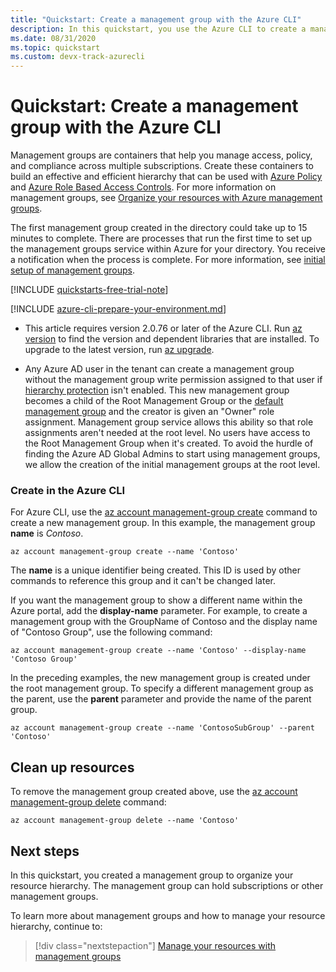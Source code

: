 ```yaml
---
title: "Quickstart: Create a management group with the Azure CLI"
description: In this quickstart, you use the Azure CLI to create a management group to organize your resources into a resource hierarchy.
ms.date: 08/31/2020
ms.topic: quickstart
ms.custom: devx-track-azurecli
---
```

# Quickstart: Create a management group with the Azure CLI

Management groups are containers that help you manage access, policy, and compliance across multiple
subscriptions. Create these containers to build an effective and efficient hierarchy that can be
used with [Azure Policy](../policy/overview.md) and [Azure Role Based Access
Controls](../../role-based-access-control/overview.md). For more information on management groups,
see [Organize your resources with Azure management groups](overview.md).

The first management group created in the directory could take up to 15 minutes to complete. There
are processes that run the first time to set up the management groups service within Azure for your
directory. You receive a notification when the process is complete. For more information, see
[initial setup of management groups](./overview.md#initial-setup-of-management-groups).

[!INCLUDE [quickstarts-free-trial-note](../../../includes/quickstarts-free-trial-note.md)]

[!INCLUDE [azure-cli-prepare-your-environment.md](../../../includes/azure-cli-prepare-your-environment.md)]

- This article requires version 2.0.76 or later of the Azure CLI. Run [az version](/cli/azure/reference-index#az_version) to find the version and dependent libraries that are installed. To upgrade to the latest version, run [az upgrade](/cli/azure/reference-index#az_upgrade).

- Any Azure AD user in the tenant can create a management group without the management group write
  permission assigned to that user if
  [hierarchy protection](./how-to/protect-resource-hierarchy.md#setting---require-authorization)
  isn't enabled. This new management group becomes a child of the Root Management Group or the
  [default management group](./how-to/protect-resource-hierarchy.md#setting---default-management-group)
  and the creator is given an "Owner" role assignment. Management group service allows this ability
  so that role assignments aren't needed at the root level. No users have access to the Root
  Management Group when it's created. To avoid the hurdle of finding the Azure AD Global Admins to
  start using management groups, we allow the creation of the initial management groups at the root
  level.

### Create in the Azure CLI

For Azure CLI, use the
[az account management-group create](/cli/azure/account/management-group#az-account-management-group-create)
command to create a new management group. In this example, the management group **name** is
_Contoso_.

```azurecli-interactive
az account management-group create --name 'Contoso'
```

The **name** is a unique identifier being created. This ID is used by other commands to reference
this group and it can't be changed later.

If you want the management group to show a different name within the Azure portal, add the
**display-name** parameter. For example, to create a management group with the GroupName of Contoso
and the display name of "Contoso Group", use the following command:

```azurecli-interactive
az account management-group create --name 'Contoso' --display-name 'Contoso Group'
```

In the preceding examples, the new management group is created under the root management group. To
specify a different management group as the parent, use the **parent** parameter and provide the
name of the parent group.

```azurecli-interactive
az account management-group create --name 'ContosoSubGroup' --parent 'Contoso'
```

## Clean up resources

To remove the management group created above, use the
[az account management-group delete](/cli/azure/account/management-group#az-account-management-group-delete)
command:

```azurecli-interactive
az account management-group delete --name 'Contoso'
```

## Next steps

In this quickstart, you created a management group to organize your resource hierarchy. The
management group can hold subscriptions or other management groups.

To learn more about management groups and how to manage your resource hierarchy, continue to:

> [!div class="nextstepaction"]
> [Manage your resources with management groups](./manage.md)